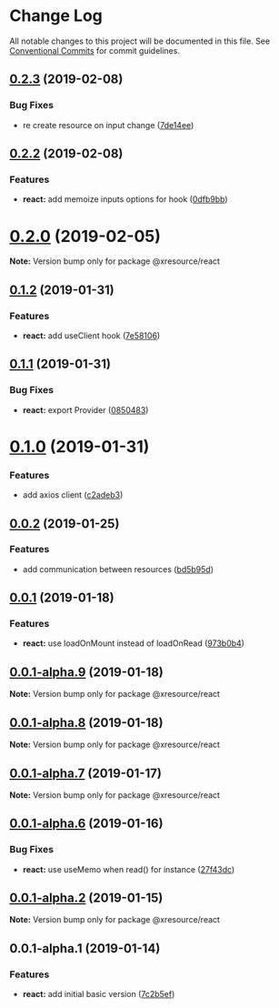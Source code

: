 # Change Log

All notable changes to this project will be documented in this file.
See [Conventional Commits](https://conventionalcommits.org) for commit guidelines.

## [0.2.3](https://github.com/pedronauck/xresource/compare/v0.2.2...v0.2.3) (2019-02-08)


### Bug Fixes

* re create resource on input change ([7de14ee](https://github.com/pedronauck/xresource/commit/7de14ee))





## [0.2.2](https://github.com/pedronauck/xresource/compare/v0.2.1...v0.2.2) (2019-02-08)


### Features

* **react:** add memoize inputs options for hook ([0dfb9bb](https://github.com/pedronauck/xresource/commit/0dfb9bb))





# [0.2.0](https://github.com/pedronauck/xresource/compare/v0.1.2...v0.2.0) (2019-02-05)

**Note:** Version bump only for package @xresource/react





## [0.1.2](https://github.com/pedronauck/xresource/compare/v0.1.1...v0.1.2) (2019-01-31)


### Features

* **react:** add useClient hook ([7e58106](https://github.com/pedronauck/xresource/commit/7e58106))





## [0.1.1](https://github.com/pedronauck/xresource/compare/v0.1.0...v0.1.1) (2019-01-31)


### Bug Fixes

* **react:** export Provider ([0850483](https://github.com/pedronauck/xresource/commit/0850483))





# [0.1.0](https://github.com/pedronauck/xresource/compare/v0.0.2...v0.1.0) (2019-01-31)


### Features

* add axios client ([c2adeb3](https://github.com/pedronauck/xresource/commit/c2adeb3))





## [0.0.2](https://github.com/pedronauck/xresource/compare/v0.0.1...v0.0.2) (2019-01-25)


### Features

* add communication between resources ([bd5b95d](https://github.com/pedronauck/xresource/commit/bd5b95d))





## [0.0.1](https://github.com/pedronauck/xresource/compare/v0.0.1-alpha.9...v0.0.1) (2019-01-18)


### Features

* **react:** use loadOnMount instead of loadOnRead ([973b0b4](https://github.com/pedronauck/xresource/commit/973b0b4))





## [0.0.1-alpha.9](https://github.com/pedronauck/xresource/compare/v0.0.1-alpha.8...v0.0.1-alpha.9) (2019-01-18)

**Note:** Version bump only for package @xresource/react





## [0.0.1-alpha.8](https://github.com/pedronauck/xresource/compare/v0.0.1-alpha.7...v0.0.1-alpha.8) (2019-01-18)

**Note:** Version bump only for package @xresource/react





## [0.0.1-alpha.7](https://github.com/pedronauck/xresource/compare/v0.0.1-alpha.6...v0.0.1-alpha.7) (2019-01-17)

**Note:** Version bump only for package @xresource/react





## [0.0.1-alpha.6](https://github.com/pedronauck/xresource/compare/v0.0.1-alpha.2...v0.0.1-alpha.6) (2019-01-16)


### Bug Fixes

* **react:** use useMemo when read() for instance ([27f43dc](https://github.com/pedronauck/xresource/commit/27f43dc))





## [0.0.1-alpha.2](https://github.com/pedronauck/xresource/compare/v0.0.1-alpha.1...v0.0.1-alpha.2) (2019-01-15)

**Note:** Version bump only for package @xresource/react





## 0.0.1-alpha.1 (2019-01-14)


### Features

* **react:** add initial basic version ([7c2b5ef](https://github.com/pedronauck/xresource/commit/7c2b5ef))
